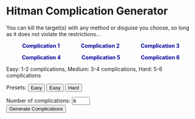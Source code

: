 <style>
.complication-list {
	display: flex;
	flex-direction: row;
	justify-content: space-around;
	margin: 1em;
}
.complication-list>* {
	padding: 0 15px;
	font-weight: bold;
	color: #000099;
}
</style>

<h1>Hitman Complication Generator</h1>

<p>You can kill the target(s) with any method or disguise you choose, so long as it does not violate the restrictions...</p>

<div class="complication-list">
	<div id="complication1">Complication 1</div>
	<div id="complication2">Complication 2</div>
	<div id="complication3">Complication 3</div>
</div>

<div class="complication-list">
	<div id="complication4">Complication 4</div>
	<div id="complication5">Complication 5</div>
	<div id="complication6">Complication 6</div>
</div>

<p>Easy: 1-2 complications, Medium: 3-4 complications, Hard: 5-6 complications</p>

Presets: <button id="easy" onclick="setComplicationCount(2)">Easy</button> <button id="medium" onclick="setComplicationCount(4)">Easy</button> <button id="hard" onclick="setComplicationCount(6)">Hard</button>

Number of complications: <input id="complicationCount" type="number" value="6" min="1" max="6" onchange="generate()"><br>
<button onclick="generate()">Generate Complications</button>


<script>
const complications = [
	{
		name: 'Default Start',
		hint: 'NG default location or closest NG+ start',
	},
	{
		name: 'Disguise Start Only',
		hint: 'No suit starting locations',
	},
	{
		name: 'Suit Start Only',
		hint: 'Only suit starting locations.',
	},
	{
		name: 'Free Disguises Only',
		hint: 'No taking disguises from NPCs, only disguises lying around.'
	},
	{
		name: 'No Free Disguises',
		hint: 'Not allowed to use any disguises lying around, only ones from NPCs or starting location.',
	},
	{
		name: 'No Disguise Changes',
		hint: 'Remain in the disguise you start the level with.',
	},
	{
		name: 'No KOs',
		hint: 'Do not pacify any NPC in any way, including targets.',
	},
	{
		name: 'No Target KOs (live kills only)',
		hint: 'Do not KO the targets before killing.',
	},
	{
		name: 'No Shooting',
		hint: 'Bringing a weapon is okay, but you\'re not allowed to fire it.',
	},
	{
		name: 'No Emetics',
		hint: 'No making NPCs sick in any way.'
	},
	{
		name: 'No Dart Guns',
		hint: 'No dart guns in loadout.',
	},
	{
		name: 'No Falling Object Kills',
		hint: 'No killing targets with chandeliers or other falling objects.',
	},
	{
		name: 'No Propane Kills',
		hint: 'Targets cannot be killed with propane. You may still blow up propane for panics etc.',
	},
	{
		name: 'No Body Dumping',
		hint: 'No hiding of bodies in cupboards or freezers etc. Hiding in grass is still fine.',
	},
	{
		name: 'No Body Dragging',
		hint: 'No dragging bodies of KO\'d or killed NPCs. Yes, this also means no hiding bodies unless they land in a hiding spot.',
	},
	{
		name: 'No Loud Explosions (excludes breaching charges)',
		hint: 'No causing explosions at all, including fire extinguishers. Keep it quiet, no bomb threat alerts.',
	},
	{
		name: 'No Ladder or Pipe Climbing',
		hint: 'Vaulting and ledge shimmying is okay because I\'m not a sadist and I value your patience.',
	},
	{
		name: 'No Throwing',
		hint: 'No throwing any items, even at people\'s heads. Dropping or placing them is okay.',
	},
	{
		name: 'No Placing or Dropping',
		hint: 'No placing or dropping items or weapons. Throwing is okay. Enjoy the extra attention.',
	},
	{
		name: 'Loadout: Default',
		hint: 'ICA19, Fibre Wire, Coins, no ICA pickup',
	},
	{
		name: 'Loadout: No Silenced Guns',
		hint: 'Unsuppressed guns only. Includes dart guns.',
	},
	{
		name: 'Loadout: No Automatic Weapons',
		hint: 'No SMGs or F/A pistols in loadout. Find another way to get your doors open.',
	},
	{
		name: 'Loadout: No ICA Titanium Crowbar or Lockpicks',
		hint: 'Choose another way through locked doors or find a crowbar in the map.',
	},
	{
		name: 'Loadout: No Tasers or EMP',
		hint: 'No bringing those items that spark in your loadout.',
	},
	{
		name: 'Loadout: Explosive Items Only (weapon slot still allowed)',
		hint: 'Only allowed to bring explosive items in your item slots and ICA drops. You can still bring a weapon in your weapon slot. Includes breaching charges and anything else that creates a real explosion (no flash devices or goldbrick proximity mine, etc.).',
	},
	{
		name: 'Loadout: \'Legal\' Items Only',
		hint: 'No bringing items that are illegal to hold. You may still bring micro devices and items that are only illegal to throw (e.g. micro taser, golf ball). Only applies to item slots, not the weapon slot.',
	},
	{
		name: 'Loadout: Concealable Weapon Only',
		hint: 'Only bring guns in the weapon slot or ICA drops that can pass frisk detection.',
	},
	{
		name: 'Loadout: Concealable Items Only',
		hint: 'Only bring items in the item slots or ICA drops that can pass frisk detection.',
	},
	{
		name: 'Loadout: Audio Luring Items Only',
		hint: 'Only bring items that will casually lure NPCs via audio when placed or detonated e.g. audio devices, flash phone, napoleon, goldbrick proximity mine (snail). Includes breaching charge! You don\'t have to lure anyone with them though.',
	},
	{
		name: 'Loadout: No Briefcases or Agency Pickups',
		hint: 'No bringing briefcases in loadout or via agency pickups. Hidden stashes only.',
	},
	{
		name: 'Loadout: No Stashes / Agency Pickups Only',
		hint: 'Can only use Agency Pickups locations to smuggle in items, not stashes.',
	},
	{
		name: 'Loadout: No Gear / Smuggle Item Only',
		hint: 'The only item you can bring will be via a smuggle point, not in your gear slots.'
	},
	{
		name: 'Loadout: No Concealed Weapon or Gear Weapon / Smuggle Weapon Only',
		hint: 'The only weapon you can bring will be via a smuggle point, not in your concealed weapon slot or your gear slot.'
	},
];
const complicationEls = [
	document.getElementById('complication1'),
	document.getElementById('complication2'),
	document.getElementById('complication3'),
	document.getElementById('complication4'),
	document.getElementById('complication5'),
	document.getElementById('complication6'),
];

function getRandomComplication() {
	return complications[Math.floor(Math.random() * complications.length)];
}

function generate() {
	const count = getComplicationCount();
	const choices = complications;
	const exclude = [];
	const picks = complications
		.map((value) => ({ value, sort: Math.random() }))
		.sort((a, b) => a.sort - b.sort)
		.map(({ value }) => value);
	
	for (let i = 0; i < picks.length && i < count; ++i) {
		const pick = picks[i];
		
		if (exclude.includes(picks.name)) {
			picks.splice(i--);
		} else {
			if (typeof picks.exclude !== 'undefined' && picks.exclude) {
				exclude.push(...picks.exclude);
			}
		}
	}
	
	for (let i = 0; i < complicationEls.length; ++i) {
		complicationEls[i].textContent = i < count ? picks.length : '';
	}
}
	
function setComplicationCount(number) {
	const complicationCount = document.getElementById('complicationCount');
	complicationCount.value = number;
}
	
function getComplicationCount() {
	return parseInt(document.getElementById('complicationCount').value);
}

generate();
</script>
